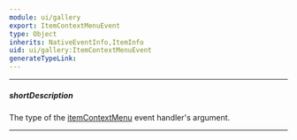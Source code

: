```yaml
---
module: ui/gallery
export: ItemContextMenuEvent
type: Object
inherits: NativeEventInfo,ItemInfo
uid: ui/gallery:ItemContextMenuEvent
generateTypeLink: 
---
```

---
##### shortDescription
The type of the [itemContextMenu]({basewidgetpath}/Events/#itemContextMenu) event handler's argument.

---
<!-- Description goes here -->